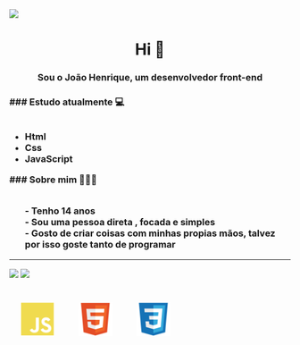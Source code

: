 <img style="display: block;" src="https://mir-s3-cdn-cf.behance.net/project_modules/max_1200/b07b28109788433.5fdb8f58614bc.gif" >
<div style="text-align:center;">
<h1>Hi 👋</h1>
<h3>Sou o João Henrique, um desenvolvedor front-end</h3>
</div>
<h3>### Estudo atualmente 💻<br><br>
<ul>
    <li> Html
    <li> Css
    <li> JavaScript
</ul>
### Sobre mim 👨🏻‍💻<br><br>
<ul>
    - Tenho 14 anos <br>
    - Sou uma pessoa direta , focada e simples <br>
    - Gosto de criar coisas com minhas propias mãos, talvez por isso goste tanto de programar <br>
</ul>
<hr>


<img height="150em" src="https://github-readme-stats.vercel.app/api?username=JHenrique-m&show_icons=true&theme=onedark&include_all_commits=true&count_private=true"/>
<img height="150em" src="https://github-readme-stats.vercel.app/api/top-langs/?username=JHenrique-m&layout=compact&langs_count=7&theme=onedark"/><br><br>
<img align="center"  height="60" style="padding:20px"src="https://raw.githubusercontent.com/devicons/devicon/master/icons/javascript/javascript-plain.svg">
<img align="center" height="60" style="padding:20px"src="https://raw.githubusercontent.com/devicons/devicon/master/icons/html5/html5-original.svg">
<img align="center" height="60" style="padding:20px" src="https://raw.githubusercontent.com/devicons/devicon/master/icons/css3/css3-original.svg">
</h3>

